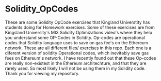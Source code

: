 # Solidity_OpCodes
These are some Solidity OpCode exercises that Kingland Universtity has students doing for Homework exercises.
Some of these exercises are from Kingsland University's MI3 Solidity Optimizations video's where they help you understand some OP-Codes in Solidity.
Op-codes are operational codes that Solidity language uses to save on gas fee's on the Ethereum network. These are all different files/ exercises in this repo. Each one is a diferent version of solidity Operational codes, which inevitably save gas fees on Ethereum's network. I have recently found out that these Op-codes are really non-existest in the Ethereum architechture, and that they are rarely used. So most likely I will not be using them in my Solidity code.  Thank you for viewing my repository. 
